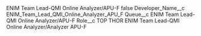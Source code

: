 <?xml version="1.0" encoding="UTF-8"?>
<CustomMetadata xmlns="http://soap.sforce.com/2006/04/metadata" xmlns:xsi="http://www.w3.org/2001/XMLSchema-instance" xmlns:xsd="http://www.w3.org/2001/XMLSchema">
    <label>ENIM Team Lead-QMI Online Analyzer/APU-F</label>
    <protected>false</protected>
    <values>
        <field>Developer_Name__c</field>
        <value xsi:type="xsd:string">ENIM_Team_Lead_QMI_Online_Analyzer_APU_F</value>
    </values>
    <values>
        <field>Queue__c</field>
        <value xsi:type="xsd:string">ENIM Team Lead-QMI Online Analyzer/APU-F</value>
    </values>
    <values>
        <field>Role__c</field>
        <value xsi:type="xsd:string">TOP THOR ENIM Team Lead-QMI Online Analyzer/Analyzer APU-F</value>
    </values>
</CustomMetadata>
